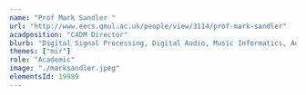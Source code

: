 ```yaml
---
name: "Prof Mark Sandler "
url: "http://www.eecs.qmul.ac.uk/people/view/3114/prof-mark-sandler"
acadposition: "C4DM Director"
blurb: "Digital Signal Processing, Digital Audio, Music Informatics, Audio Features, Semantic Audio, Immersive Audio, Studio Science, Music Data Science, Music Linked Data."
themes: ["mir"]
role: "Academic"
image: "./marksandler.jpeg"
elementsId: 19989
---
```

